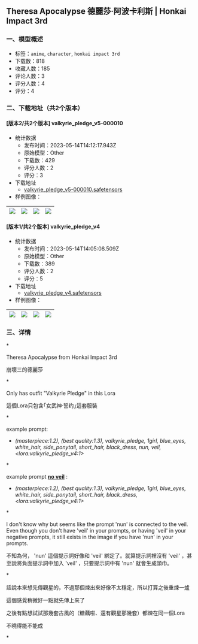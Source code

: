 ## Theresa Apocalypse 德麗莎·阿波卡利斯 | Honkai Impact 3rd
### 一、模型概述

- 标签：`anime`, `character`, `honkai impact 3rd`
- 下载数：818
- 收藏人数：185
- 评论人数：3
- 评分人数：4
- 评分：4

### 二、下载地址（共2个版本）

#### [版本2/共2个版本] valkyrie_pledge_v5-000010

- 统计数据
  - 发布时间：2023-05-14T14:12:17.943Z
  - 原始模型：Other
  - 下载数：429
  - 评分人数：2
  - 评分：3
- 下载地址
  - [valkyrie_pledge_v5-000010.safetensors](https://civitai.com/api/download/models/70551)
- 样例图像：

| <img src="https://image.civitai.com/xG1nkqKTMzGDvpLrqFT7WA/ca33cc56-9f55-40dc-83fb-2bfa2bbc7068/width=450/787838.jpeg" /> | <img src="https://image.civitai.com/xG1nkqKTMzGDvpLrqFT7WA/077dda0d-ad82-4b48-a2f7-9c6df93faa0d/width=450/787822.jpeg" /> | <img src="https://image.civitai.com/xG1nkqKTMzGDvpLrqFT7WA/61ff4af1-95b0-4602-a4bb-7bc489f160d8/width=450/787901.jpeg" /> | <img src="https://image.civitai.com/xG1nkqKTMzGDvpLrqFT7WA/c403bce9-4c25-43ca-842b-1511f585e84e/width=450/787817.jpeg" /> |
| ---- | ---- | ---- | ---- |

#### [版本1/共2个版本] valkyrie_pledge_v4

- 统计数据
  - 发布时间：2023-05-14T14:05:08.509Z
  - 原始模型：Other
  - 下载数：389
  - 评分人数：2
  - 评分：5
- 下载地址
  - [valkyrie_pledge_v4.safetensors](https://civitai.com/api/download/models/63059)
- 样例图像：

| <img src="https://image.civitai.com/xG1nkqKTMzGDvpLrqFT7WA/e7e1bfb9-d478-4416-8cc1-ee653119a0f8/width=450/694436.jpeg" /> | <img src="https://image.civitai.com/xG1nkqKTMzGDvpLrqFT7WA/a10718af-7c2f-401c-82cc-f79a5e4a4a8f/width=450/694452.jpeg" /> | <img src="https://image.civitai.com/xG1nkqKTMzGDvpLrqFT7WA/a6a5fce1-dbf8-49ee-9c5f-99fbaf0ee454/width=450/694442.jpeg" /> | <img src="https://image.civitai.com/xG1nkqKTMzGDvpLrqFT7WA/b1063a2d-271b-4539-b34a-9e36de7d25b2/width=450/694445.jpeg" /> |
| ---- | ---- | ---- | ---- |


### 三、详情
<p>*</p><p>Theresa Apocalypse from Honkai Impact 3rd</p><p>崩壞三的德麗莎</p><p>*</p><p>Only has outfit "Valkyrie Pledge" in this Lora</p><p>這個Lora只包含｢女武神·誓约｣這套服裝</p><p>*</p><p>example prompt:</p><ul><li><p><em>(masterpiece:1.2), (best quality:1.3), valkyrie_pledge, 1girl, blue_eyes, white_hair, side_ponytail, short_hair, black_dress, nun, veil, &lt;lora:valkyrie_pledge_v4:1&gt;</em></p></li></ul><p>*</p><p>example prompt<em> </em><strong><u>no veil</u></strong><em> </em>:</p><ul><li><p><em>(masterpiece:1.2), (best quality:1.3), valkyrie_pledge, 1girl, blue_eyes, white_hair, side_ponytail, short_hair, black_dress, &lt;lora:valkyrie_pledge_v4:1&gt;</em></p></li></ul><p>*</p><p>I don't know why but seems like the prompt 'nun' is connected to the veil. Even though you don't have 'veil' in your prompts, or having 'veil' in your negative prompts, it still exists in the image if you have 'nun' in your prompts.</p><p>不知為何， 'nun' 這個提示詞好像和 'veil' 綁定了。就算提示詞裡沒有 'veil' ，甚至說將負面提示詞中加入 'veil' ，只要提示詞中有 'nun' 就會生成頭巾。</p><p>*</p><p>話說本來想先傳觀星的，不過那個煉出來好像不太穩定，所以打算之後重煉一爐</p><p>這個感覺稍微好一點就先傳上來了</p><p>之後有點想試試那幾套古風的（糖藕啦、還有觀星那幾套）都煉在同一個Lora</p><p>不曉得能不能成</p><p>*</p>